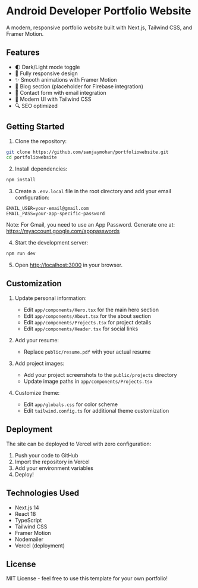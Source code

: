 # Android Developer Portfolio Website

A modern, responsive portfolio website built with Next.js, Tailwind CSS, and Framer Motion.

## Features

- 🌓 Dark/Light mode toggle
- 📱 Fully responsive design
- ✨ Smooth animations with Framer Motion
- 📝 Blog section (placeholder for Firebase integration)
- 📧 Contact form with email integration
- 🎨 Modern UI with Tailwind CSS
- 🔍 SEO optimized

## Getting Started

1. Clone the repository:
```bash
git clone https://github.com/sanjaymohan/portfoliowebsite.git
cd portfoliowebsite
```

2. Install dependencies:
```bash
npm install
```

3. Create a `.env.local` file in the root directory and add your email configuration:
```env
EMAIL_USER=your-email@gmail.com
EMAIL_PASS=your-app-specific-password
```

Note: For Gmail, you need to use an App Password. Generate one at: https://myaccount.google.com/apppasswords

4. Start the development server:
```bash
npm run dev
```

5. Open [http://localhost:3000](http://localhost:3000) in your browser.

## Customization

1. Update personal information:
   - Edit `app/components/Hero.tsx` for the main hero section
   - Edit `app/components/About.tsx` for the about section
   - Edit `app/components/Projects.tsx` for project details
   - Edit `app/components/Header.tsx` for social links

2. Add your resume:
   - Replace `public/resume.pdf` with your actual resume

3. Add project images:
   - Add your project screenshots to the `public/projects` directory
   - Update image paths in `app/components/Projects.tsx`

4. Customize theme:
   - Edit `app/globals.css` for color scheme
   - Edit `tailwind.config.ts` for additional theme customization

## Deployment

The site can be deployed to Vercel with zero configuration:

1. Push your code to GitHub
2. Import the repository in Vercel
3. Add your environment variables
4. Deploy!

## Technologies Used

- Next.js 14
- React 18
- TypeScript
- Tailwind CSS
- Framer Motion
- Nodemailer
- Vercel (deployment)

## License

MIT License - feel free to use this template for your own portfolio!
